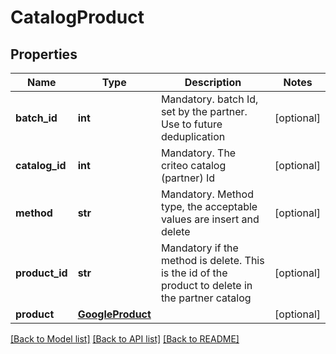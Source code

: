 # CatalogProduct

## Properties
Name | Type | Description | Notes
------------ | ------------- | ------------- | -------------
**batch_id** | **int** | Mandatory. batch Id, set by the partner. Use to future deduplication | [optional] 
**catalog_id** | **int** | Mandatory. The criteo catalog (partner) Id | [optional] 
**method** | **str** | Mandatory. Method type, the acceptable values are insert and delete | [optional] 
**product_id** | **str** | Mandatory if the method is delete. This is the id of the product to delete in the partner catalog | [optional] 
**product** | [**GoogleProduct**](GoogleProduct.md) |  | [optional] 

[[Back to Model list]](../README.md#documentation-for-models) [[Back to API list]](../README.md#documentation-for-api-endpoints) [[Back to README]](../README.md)


